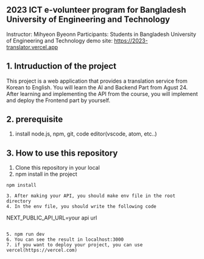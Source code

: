 ## 2023 ICT e-volunteer program for Bangladesh University of Engineering and Technology

Instructor: Mihyeon Byeonn
Participants: Students in Bangladesh University of Engineering and Technology
demo site: https://2023-translator.vercel.app

## 1. Intruduction of the project

This project is a web application that provides a translation service from Korean to English.
You will learn the AI and Backend Part from Agust 24.
After learning and implementing the API from the course, you will implement and deploy the Frontend part by yourself.

## 2. prerequisite

1. install node.js, npm, git, code editor(vscode, atom, etc..)

## 3. How to use this repository

1. Clone this repository in your local
2. npm install in the project

```
npm install
```

```
3. After making your API, you should make env file in the root directory
4. In the env file, you should write the following code

```

NEXT_PUBLIC_API_URL=your api url

```

5. npm run dev
6. You can see the result in localhost:3000
7. if you want to deploy your project, you can use vercel(https://vercel.com)
```
